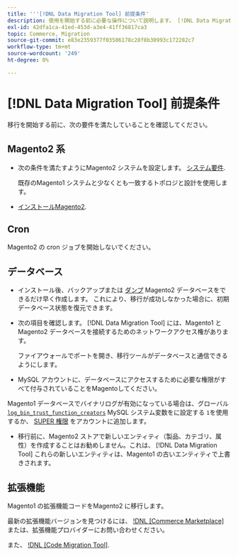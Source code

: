 ```yaml
---
title: '''[!DNL Data Migration Tool] 前提条件'
description: 使用を開始する前に必要な操作について説明します。 [!DNL Data Migration Tool] Magento1 とMagento2 の間でデータを転送する。
exl-id: 42dfa1ca-41ed-453d-a3e4-41ff36817ca3
topic: Commerce, Migration
source-git-commit: e83e2359377f03506178c28f8b30993c172282c7
workflow-type: tm+mt
source-wordcount: '249'
ht-degree: 0%

---
```


# [!DNL Data Migration Tool] 前提条件

移行を開始する前に、次の要件を満たしていることを確認してください。

## Magento2 系

* 次の条件を満たすようにMagento2 システムを設定します。 [システム要件](../../installation/system-requirements.md).

  既存のMagento1 システムと少なくとも一致するトポロジと設計を使用します。

* [インストールMagento2](../../installation/overview.md).

## Cron

Magento2 の cron ジョブを開始しないでください。

## データベース

* インストール後、バックアップまたは [ダンプ](https://dev.mysql.com/doc/refman/8.0/en/mysqldump.html) Magento2 データベースをできるだけ早く作成します。 これにより、移行が成功しなかった場合に、初期データベース状態を復元できます。

* 次の項目を確認します。 [!DNL Data Migration Tool] には、Magento1 とMagento2 データベースを接続するためのネットワークアクセス権があります。

  ファイアウォールでポートを開き、移行ツールがデータベースと通信できるようにします。

* MySQL アカウントに、データベースにアクセスするために必要な権限がすべて付与されていることをMagentoしてください。

Magento1 データベースでバイナリログが有効になっている場合は、グローバル [`log_bin_trust_function_creators`](https://dev.mysql.com/doc/refman/5.7/en/server-system-variables.html#sysvar_log_bin_trust_function_creators) MySQL システム変数をに設定する `1`を使用するか、 [SUPER 権限](https://dev.mysql.com/doc/refman/5.7/en/privileges-provided.html#priv_super) をアカウントに追加します。

* 移行前に、Magento2 ストアで新しいエンティティ（製品、カテゴリ、属性）を作成することはお勧めしません。これは、 [!DNL Data Migration Tool] これらの新しいエンティティは、Magento1 の古いエンティティで上書きされます。

## 拡張機能

Magento1 の拡張機能コードをMagento2 に移行します。

最新の拡張機能バージョンを見つけるには、 [!DNL [Commerce Marketplace]](https://marketplace.magento.com/) または、拡張機能プロバイダーにお問い合わせください。

また、 [!DNL [Code Migration Tool]](https://github.com/magento-commerce/code-migration/blob/develop/README.md).
